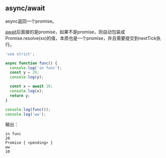







## async/await

async返回一个promise。

[await](https://developer.mozilla.org/zh-CN/docs/Web/JavaScript/Reference/Operators/await)后面接的是promise，如果不是promise，则自动包装成Promise.resolve(xx)的值，本质也是一个promise，并且需要提交到nextTick执行。

```js
'use strict';

async function func() {
  console.log('in func');
  const y = 20;
  console.log(y);

  const x = await 10;
  console.log(x);
  return y;
}

console.log(func());
console.log('ww');

```

输出：

```shell
in func
20
Promise { <pending> }
ww
10
```

